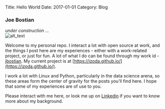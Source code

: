 Title: Hello World
Date: 2017-01-01
Category: Blog

### Joe Bostian
*under construction ...*<br>
![alt_text](images/JABostian_2017-profile_small.jpg "Joe Bostian")<br>

Welcome to my personal repo.  I interact a lot with open source at work, and the things I post here are my
experiences - either with a work-related project, or just for fun.  A lot of what I do can be found through my
work id - [jbostian](https://github.com/jbostian).  My current project is at
[https://izoda.github.io/](https://izoda.github.io/).  

I work a lot with Linux and Python, particularly in the data science arena, so these areas form the
center of gravity for the posts you'll find here.  I hope that some of my experiences are of use to you.

Please interact with me here, or look me up on [Linkedin](https://www.linkedin.com/) if you want to know more
about my background.

